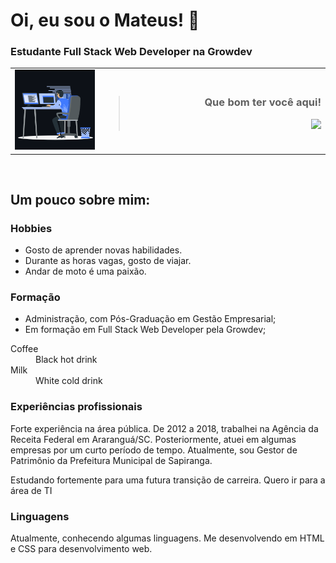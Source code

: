 # Oi, eu sou o Mateus! 👋
### Estudante Full Stack Web Developer na Growdev

<table>
  <tr>
    <td width="200px" border="0">
      <img hight="auto" src="computador.gif" alt="mateuszimmer" />
    </td>
    <td width="500px" style="text-aling:rigth" border="0">

<div  style="text-align: right; rigth:0px">    

> ### Que bom ter você aqui!
> ![](https://komarev.com/ghpvc/?username=mateuszimmer&label=🍨_Você+é+meu+visitante+Nº)

</div>
  </td>
  </tr>
</table>

<div style="display: inline-block; width: 49,9%; text-align: left;">

</div>







## Um pouco sobre mim:

### Hobbies
<ul>
    <li>Gosto de aprender novas habilidades.</li>
    <li>Durante as horas vagas, gosto de viajar.</li>
    <li>Andar de moto é uma paixão.</li>
</ul>

### Formação

<ul>
    <li>Administração, com Pós-Graduação em Gestão Empresarial;</li>
    <li>Em formação em Full Stack Web Developer pela Growdev;
</ul>

<dl>
  <dt>Coffee</dt>
  <dd>Black hot drink</dd>
  <dt>Milk</dt>
  <dd>White cold drink</dd>
</dl>

### Experiências profissionais

Forte experiência na área pública. De 2012 a 2018, trabalhei na Agência da Receita Federal em Araranguá/SC. Posteriormente, atuei em algumas empresas por um curto período de tempo.
Atualmente, sou Gestor de Patrimônio da Prefeitura Municipal de Sapiranga.

Estudando fortemente para uma futura transição de carreira. Quero ir para a área de TI

### Linguagens
Atualmente, conhecendo algumas linguagens. Me desenvolvendo em HTML e CSS para desenvolvimento web.


<!--
**mateuszimmer/mateuszimmer** is a ✨ _special_ ✨ repository because its `README.md` (this file) appears on your GitHub profile.

Here are some ideas to get you started:

- 🔭 I’m currently working on ...
- 🌱 I’m currently learning ...
- 👯 I’m looking to collaborate on ...
- 🤔 I’m looking for help with ...
- 💬 Ask me about ...
- 📫 How to reach me: ...
- 😄 Pronouns: ...
- ⚡ Fun fact: ...
-->
